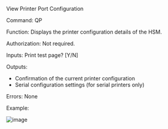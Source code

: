 View Printer Port Configuration

Command: QP

Function: Displays the printer configuration details of the HSM.

Authorization: Not required.

Inputs: Print test page? [Y/N]

Outputs:
- Confirmation of the current printer configuration
- Serial configuration settings (for serial printers only)

Errors: None

Example:

![image](https://user-images.githubusercontent.com/77227227/196149709-e45e5ed2-2cab-4059-9757-2bd0a361bdce.png)
